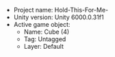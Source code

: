 <!-- UNITY CODE ASSIST INSTRUCTIONS START -->
- Project name: Hold-This-For-Me-
- Unity version: Unity 6000.0.31f1
- Active game object:
  - Name: Cube (4)
  - Tag: Untagged
  - Layer: Default
<!-- UNITY CODE ASSIST INSTRUCTIONS END -->